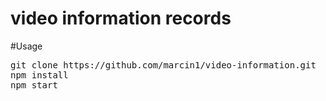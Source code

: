 # video information records

#Usage

<pre>
git clone https://github.com/marcin1/video-information.git
npm install
npm start
</pre>
